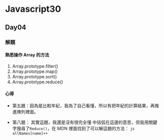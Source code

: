 # Javascript30

## Day04

### 解題

#### 熟悉操作 Array 的方法

1. Array.prototype.filter()
2. Array.prototype.map()
3. Array.prototype.sort()
4. Array.prototype.reduce()

#### 心得

- 第五題：因為是比較年紀，我為了自己看懂，所以有把年紀的計算結果，再推進陣列裡面。

- 第八題：
  其實這題，我還是沒有很完全懂
  中括弧在這邊的意思，但我用關鍵字搜尋了`Reduce()`，在 MDN 裡面找到了可以解這題的方法：
  `js allNames[name]++ `
